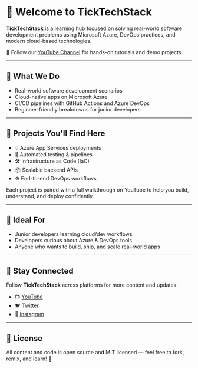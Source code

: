 
# 👋 Welcome to TickTechStack

**TickTechStack** is a learning hub focused on solving real-world software development problems using Microsoft Azure, DevOps practices, and modern cloud-based technologies.

🎥 Follow our [YouTube Channel](https://www.youtube.com/@TickTechStack) for hands-on tutorials and demo projects.

---

## 🚀 What We Do

- Real-world software development scenarios
- Cloud-native apps on Microsoft Azure
- CI/CD pipelines with GitHub Actions and Azure DevOps
- Beginner-friendly breakdowns for junior developers

---

## 📁 Projects You'll Find Here

- 💡 Azure App Services deployments
- 🧪 Automated testing & pipelines
- 🛠️ Infrastructure as Code (IaC)
- 📦 Scalable backend APIs
- ⚙️ End-to-end DevOps workflows

Each project is paired with a full walkthrough on YouTube to help you build, understand, and deploy confidently.

---

## 🎯 Ideal For

- Junior developers learning cloud/dev workflows
- Developers curious about Azure & DevOps tools
- Anyone who wants to build, ship, and scale real-world apps

---

## 🤝 Stay Connected

Follow **TickTechStack** across platforms for more content and updates:

- 📺 [YouTube](https://www.youtube.com/@TickTechStack)
- 🐦 [Twitter](https://twitter.com/ticktechstack)
- 📸 [Instagram](https://www.instagram.com/ticktechstack)

---

## 📄 License

All content and code is open source and MIT licensed — feel free to fork, remix, and learn! 🚀
